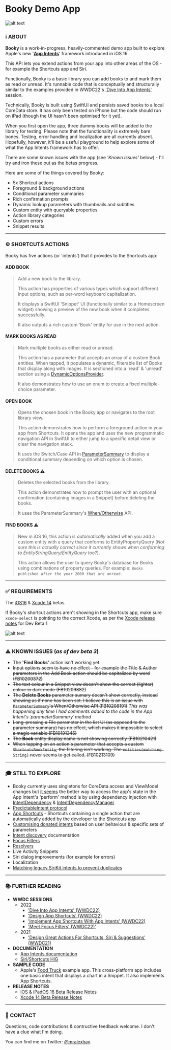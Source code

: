 # Booky Demo App

![alt text](https://i.imgur.com/j6bylg7.png)

### ℹ️ ABOUT

**Booky** is a work-in-progress, heavily-commented demo app built to explore Apple's new '[**App Intents**](https://developer.apple.com/documentation/appintents/app-intents)' framework introduced in iOS 16.

This API lets you extend actions from your app into other areas of the OS - for example the Shortcuts app and Siri.

Functionally, Booky is a basic library you can add books to and mark them as read or unread. It's runnable code that is conceptually and structurally similar to the examples provided in WWDC22's ['Dive Into App Intents'](https://developer.apple.com/videos/play/wwdc2022/10032) session. 

Technically, Booky is built using SwiftUI and persists saved books to a local CoreData store. It has only been tested on iPhone but the code should run on iPad (though the UI hasn't been optimised for it yet).

When you first open the app, three dummy books will be added to the library for testing. Please note that the functionality is extremely bare bones. Testing, error handling and localization are all currently absent. Hopefully, however, it'll be a useful playground to help explore some of what the App Intents framework has to offer. 

There are some known issues with the app (see *'Known Issues'* below) - I'll try and iron these out as the betas progress.

Here are some of the things covered by Booky:

* 5x Shortcut actions
* Foreground & background actions
* Conditional parameter summaries
* Rich confirmation prompts
* Dynamic lookup parameters with thumbnails and subtitles
* Custom entity with queryable properties 
* Action library categories
* Custom errors
* Snippet results

---

### ⚙️ SHORTCUTS ACTIONS

Booky has five actions (or 'intents') that it provides to the Shortcuts app:

#### ADD BOOK
> Add a new book to the library.
> 
> This action has properties of various types which support different input options, such as per-word keyboard capitalization.  
> 
> It displays a SwiftUI 'Snippet' UI (functionally similar to a Homescreen widget) showing a preview of the new book when it completes successfully.
> 
> It also outputs a rich custom 'Book' entity for use in the next action. 

#### MARK BOOKS AS READ
> Mark multiple books as either read or unread.
> 
> This action has a parameter that accepts an array of a custom Book entities. When tapped, it populates a dynamic, filterable list of Books that display along with images. It is sectioned into a 'read' & 'unread' section using a [DynamicOptionsProvider](https://developer.apple.com/documentation/appintents/dynamicoptionsprovider).
> 
> It also demonstrates how to use an enum to create a fixed multiple-choice parameter.   

#### OPEN BOOK
> Opens the chosen book in the Booky app or navigates to the root library view.
> 
> This action demonstrates how to perform a foreground action in your app from Shortcuts. It opens the app and uses the new programmatic navigation API in SwiftUI to either jump to a specific detail view or clear the navigation stack.
> 
> It uses the Switch/Case API in [ParameterSummary](https://developer.apple.com/documentation/appintents/parametersummary) to display a conditional summary depending on which option is chosen.  

#### DELETE BOOKS ⚠️
> Deletes the selected books from the library.
> 
> This action demonstrates how to prompt the user with an optional confirmation (containing images in a Snippet) before deleting the books.
> 
> It uses the ParameterSummary's [When/Otherwise](https://developer.apple.com/documentation/appintents/parametersummarywhencondition) API. 

#### FIND BOOKS ⚠️
> New in iOS 16, this action is *automatically* added when you add a custom entity with a query that conforms to EntityPropertyQuery (*Not sure this is actually correct since it currently shows when conforming to EntityStringQuery/EntityQuery too?*). 
> 
> This action allows the user to query Booky's database for Books using combinations of property queries. For example: `Books published after the year 2000 that are unread`.

---

### ✅ REQUIREMENTS
The [iOS16](https://developer.apple.com/download/) & [Xcode 14](https://developer.apple.com/download/applications/) betas.

If Booky's shortcut actions aren't showing in the Shortcuts app, make sure `xcode-select` is pointing to the correct Xcode, as per the [Xcode release notes](https://developer.apple.com/documentation/Xcode-Release-Notes/xcode-14-release-notes) for Dev Beta 1

![alt text](https://i.imgur.com/pT3TUP5.png)

---

### ⚠️ KNOWN ISSUES (*as of dev beta 3*)
* The **'Find Books'** action isn't working yet. 
* ~~Input options seem to have no effect - for example the Title & Author parameters in the Add Book action should be capitalized by word (FB10200372)~~
* ~~The text colour in a Snippet view doesn't show the correct (lighter) colour in dark mode (FB10209882)~~
* ~~The **Delete Books** parameter sumary doesn't show correctly, instead showing as if none has been set. I believe this is an issue with `ParameterSummary`'s When/Otherwise API (FB10208191)~~ *This was happening any time I had comments added to the code in the App Intent's ´parameterSummary´ method* 
* ~~Long-pressing a File parameter in the list UI (as opposed to the parameter summary) has no effect, which makes it impossible to select a magic variable (FB10191345)~~
* ~~The **Book** entity display name is not showing correctly (FB10210421)~~
* ~~When tapping on an action's parameter that accepts a custom `ShortcutsBookEntity`, the filtering isn't working. The `entities(matching String)` never seems to get called. (FB10213109)~~

---

### 🎓 STILL TO EXPLORE
* Booky currently uses singletons for CoreData access and ViewModel changes but [it seems](https://twitter.com/mgorbach/status/1534359435916632065?s=21&t=WaiYbv7j0G3ZaDuetIImCw) the better way to access the app's state in the App Intent's 'perform' method is by using dependency injection with [IntentDependency](https://developer.apple.com/documentation/appintents/intentdependency) & [IntentDependencyManager](https://developer.apple.com/documentation/appintents/intentdependencymanager)
* [PredictableIntent protocol](https://twitter.com/mgorbach/status/1534361073213657089?s=21&t=WaiYbv7j0G3ZaDuetIImCw)
* [App Shortcuts](https://developer.apple.com/wwdc22/10170) - Shortcuts containing a single action that are automatically added by the developer to the Shortcuts app
* [Customising donated intents](https://twitter.com/mgorbach/status/1534360425269080064?s=21&t=WaiYbv7j0G3ZaDuetIImCw) based on user behaviour & specific sets of parameters
* [Intent discovery](https://developer.apple.com/documentation/appintents/intent-discovery) documentation
* [Focus Filters](https://developer.apple.com/wwdc22/10121)
* [Resolvers](https://developer.apple.com/documentation/appintents/resolvers)
* Live Activity Snippets
* Siri dialog improvements (for example for errors)
* Localization
* [Matching legacy SiriKit intents to prevent duplicates](https://twitter.com/mgorbach/status/1534361485190651904?s=21&t=WaiYbv7j0G3ZaDuetIImCw)

---

### 📚 FURTHER READING
* **WWDC SESSIONS**
    * 2022
        * ['Dive Into App Intents' (WWDC22)](https://developer.apple.com/videos/play/wwdc2022/10032)
        * ['Design App Shortcuts' (WWDC22)](https://developer.apple.com/wwdc22/10169)
        * ['Implement App Shortcuts With App Intents' (WWDC22)](https://developer.apple.com/wwdc22/10170)
        * ['Meet Focus Filters' (WWDC22)'](https://developer.apple.com/wwdc22/10121)
    * 2021
        * ['Design Great Actions For Shortcuts, Siri & Suggestions' (WWDC21)](https://developer.apple.com/wwdc21/10283)
* **DOCUMENTATION**
    * [App Intents documentation](https://developer.apple.com/documentation/appintents)
    * [Siri/Shortcuts HIG](https://developer.apple.com/design/human-interface-guidelines/technologies/siri/introduction/)
* **SAMPLE CODE**
    * Apple's [Food Truck](https://developer.apple.com/documentation/swiftui/food_truck_building_a_swiftui_multiplatform_app/) example app. This cross-platform app includes one basic intent that displays a chart in a Snippet. It also implements App Shortcuts.
* **RELEASE NOTES**
    * [iOS & iPadOS 16 Beta Release Notes](https://developer.apple.com/documentation/ios-ipados-release-notes/ios-ipados-16-release-notes)
    * [Xcode 14 Beta Release Notes](https://developer.apple.com/documentation/Xcode-Release-Notes/xcode-14-release-notes)

---

### 📨 CONTACT
Questions, code contributions & contructive feedback welcome. I don't have a clue what I'm doing. 

You can find me on Twitter: [@mralexhay](https://www.twitter.com/mralexhay).
